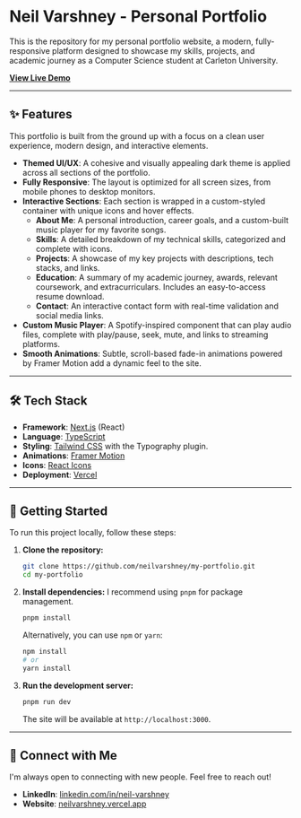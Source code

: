 # Neil Varshney - Personal Portfolio

This is the repository for my personal portfolio website, a modern, fully-responsive platform designed to showcase my skills, projects, and academic journey as a Computer Science student at Carleton University.

**[View Live Demo](https://neilvarshney.vercel.app)**

---

## ✨ Features

This portfolio is built from the ground up with a focus on a clean user experience, modern design, and interactive elements.

- **Themed UI/UX**: A cohesive and visually appealing dark theme is applied across all sections of the portfolio.
- **Fully Responsive**: The layout is optimized for all screen sizes, from mobile phones to desktop monitors.
- **Interactive Sections**: Each section is wrapped in a custom-styled container with unique icons and hover effects.
  - **About Me**: A personal introduction, career goals, and a custom-built music player for my favorite songs.
  - **Skills**: A detailed breakdown of my technical skills, categorized and complete with icons.
  - **Projects**: A showcase of my key projects with descriptions, tech stacks, and links.
  - **Education**: A summary of my academic journey, awards, relevant coursework, and extracurriculars. Includes an easy-to-access resume download.
  - **Contact**: An interactive contact form with real-time validation and social media links.
- **Custom Music Player**: A Spotify-inspired component that can play audio files, complete with play/pause, seek, mute, and links to streaming platforms.
- **Smooth Animations**: Subtle, scroll-based fade-in animations powered by Framer Motion add a dynamic feel to the site.

---

## 🛠️ Tech Stack

- **Framework**: [Next.js](https://nextjs.org/) (React)
- **Language**: [TypeScript](https://www.typescriptlang.org/)
- **Styling**: [Tailwind CSS](https://tailwindcss.com/) with the Typography plugin.
- **Animations**: [Framer Motion](https://www.framer.com/motion/)
- **Icons**: [React Icons](https://react-icons.github.io/react-icons/)
- **Deployment**: [Vercel](https://vercel.com/)

---

## 🚀 Getting Started

To run this project locally, follow these steps:

1.  **Clone the repository:**
    ```bash
    git clone https://github.com/neilvarshney/my-portfolio.git
    cd my-portfolio
    ```

2.  **Install dependencies:**
    I recommend using `pnpm` for package management.
    ```bash
    pnpm install
    ```
    Alternatively, you can use `npm` or `yarn`:
    ```bash
    npm install
    # or
    yarn install
    ```

3.  **Run the development server:**
    ```bash
    pnpm run dev
    ```
    The site will be available at `http://localhost:3000`.

---

## 🤝 Connect with Me

I'm always open to connecting with new people. Feel free to reach out!

-   **LinkedIn**: [linkedin.com/in/neil-varshney](https://www.linkedin.com/in/neil-varshney/)
-   **Website**: [neilvarshney.vercel.app](https://neilvarshney.vercel.app)
